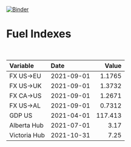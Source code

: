 [![Binder](https://mybinder.org/badge_logo.svg)](https://mybinder.org/v2/gh/AyrtonB/Global-Gas-Prices/master)

# Fuel Indexes

<br>

| Variable     | Date       |    Value |
|:-------------|:-----------|---------:|
| FX US->EU    | 2021-09-01 |   1.1765 |
| FX US->UK    | 2021-09-01 |   1.3732 |
| FX CA->US    | 2021-09-01 |   1.2671 |
| FX US->AL    | 2021-09-01 |   0.7312 |
| GDP US       | 2021-04-01 | 117.413  |
| Alberta Hub  | 2021-07-01 |   3.17   |
| Victoria Hub | 2021-10-31 |   7.25   |